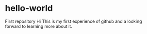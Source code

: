 # hello-world
First repository
Hi This is my first experience of github and a looking forward to learning more about it.
